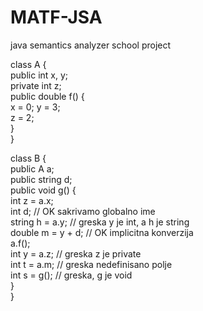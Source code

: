 # MATF-JSA
java semantics analyzer school project


class A {  
   public int x, y;  
   private int z;  
   public double f() {  
       x = 0; y = 3;  
       z = 2;  
	}  
}  

class B {  
   public A a;  
   public string d;  
   public void g() {  
     int z = a.x;  
     int d; // OK sakrivamo globalno ime  
     string h = a.y; // greska y je int, a h je string  
     double m = y + d; // OK implicitna konverzija  
     a.f();  
     int y = a.z; // greska z je private  
     int t = a.m; // greska nedefinisano polje  
     int s = g(); // greska, g je void  
	}  
}  
